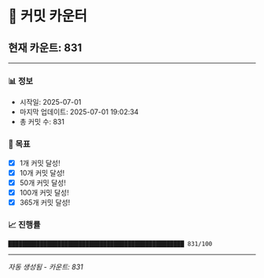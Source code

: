 # 🔢 커밋 카운터

## 현재 카운트: 831

---

### 📊 정보
- 시작일: 2025-07-01
- 마지막 업데이트: 2025-07-01 19:02:34
- 총 커밋 수: 831

### 🎯 목표
- [x] 1개 커밋 달성!
- [x] 10개 커밋 달성!
- [x] 50개 커밋 달성!
- [x] 100개 커밋 달성!
- [x] 365개 커밋 달성!

### 📈 진행률
```
██████████████████████████████████████████████████ 831/100
```

---
*자동 생성됨 - 카운트: 831*
